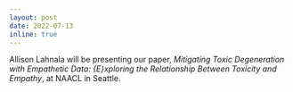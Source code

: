 ```yaml
---
layout: post
date: 2022-07-13
inline: true
---
```


Allison Lahnala will be presenting our paper, *Mitigating Toxic Degeneration with Empathetic Data: {E}xploring the Relationship Between Toxicity and Empathy*, at NAACL in Seattle.

